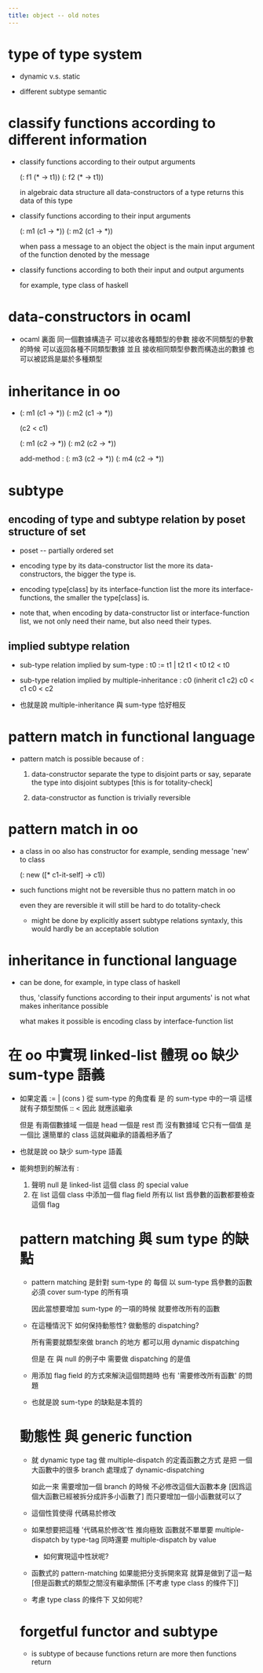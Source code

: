 ```yaml
---
title: object -- old notes
---
```


# type of type system

- dynamic v.s. static

- different subtype semantic

# classify functions according to different information

- classify functions according to their output arguments

  (: f1 (* -> t1))
  (: f2 (* -> t1))

  in algebraic data structure
  all data-constructors of a type returns this data of this type

- classify functions according to their input arguments

  (: m1 (c1 -> *))
  (: m2 (c1 -> *))

  when pass a message to an object
  the object is the main input argument
  of the function denoted by the message

- classify functions according to both their input and output arguments

  for example, type class of haskell

# data-constructors in ocaml

- ocaml 裏面
  同一個數據構造子
  可以接收各種類型的參數
  接收不同類型的參數的時候 可以返回各種不同類型數據
  並且
  接收相同類型參數而構造出的數據 也可以被認爲是屬於多種類型

# inheritance in oo

- (: m1 (c1 -> *))
  (: m2 (c1 -> *))

  (c2 < c1)

  (: m1 (c2 -> *))
  (: m2 (c2 -> *))

  add-method :
  (: m3 (c2 -> *))
  (: m4 (c2 -> *))

# subtype

## encoding of type and subtype relation by poset structure of set

- poset -- partially ordered set

- encoding type by its data-constructor list
  the more its data-constructors,
  the bigger the type is.

- encoding type[class] by its interface-function list
  the more its interface-functions,
  the smaller the type[class] is.

- note that,
  when encoding by data-constructor list or interface-function list,
  we not only need their name,
  but also need their types.

## implied subtype relation

- sub-type relation implied by sum-type :
  t0 := t1 | t2
  t1 < t0
  t2 < t0

- sub-type relation implied by multiple-inheritance :
  c0 (inherit c1 c2)
  c0 < c1
  c0 < c2

- 也就是說 multiple-inheritance 與 sum-type 恰好相反

# pattern match in functional language

- pattern match is possible because of :

  1. data-constructor separate the type to disjoint parts
     or say, separate the type into disjoint subtypes
     [this is for totality-check]

  2. data-constructor as function is trivially reversible

# pattern match in oo

- a class in oo also has constructor
  for example, sending message 'new' to class

  (: new ([* c1-it-self] -> c1))

- such functions might not be reversible
  thus no pattern match in oo

  even they are reversible
  it will still be hard to do totality-check

  - might be done by explicitly assert subtype relations
    syntaxly, this would hardly be an acceptable solution

# inheritance in functional language

- can be done, for example, in type class of haskell

  thus, 'classify functions according to their input arguments'
  is not what makes inheritance possible

  what makes it possible
  is encoding class by interface-function list

# 在 oo 中實現 linked-list 體現 oo 缺少 sum-type 語義

- 如果定義 <list> := <null> | (cons <object> <list>)
  從 sum-type 的角度看 <null> 是 <list> 的 sum-type 中的一項
  這樣就有子類型關係 :: <null> < <list>
  因此 <null> 就應該繼承 <list>

  但是 <list> 有兩個數據域 一個是 head 一個是 rest
  而 <null> 沒有數據域
  它只有一個值 是一個比 <bool> 還簡單的 class
  這就與繼承的語義相矛盾了

- 也就是說 oo 缺少 sum-type 語義

- 能夠想到的解法有 :
  1. 聲明 null 是 linked-list 這個 class 的 special value
  2. 在 list 這個 class 中添加一個 flag field
     所有以 list 爲參數的函數都要檢查這個 flag

# pattern matching 與 sum type 的缺點

- pattern matching 是針對 sum-type 的
  每個 以 sum-type 爲參數的函數
  必須 cover sum-type 的所有項

  因此當想要增加 sum-type 的一項的時候
  就要修改所有的函數

- 在這種情況下 如何保持動態性?
  做動態的 dispatching?

  所有需要就類型來做 branch 的地方
  都可以用 dynamic dispatching

  但是 在 <list> 與 null 的例子中
  需要做 dispatching 的是值

- 用添加 flag field 的方式來解決這個問題時
  也有 '需要修改所有函數' 的問題

- 也就是說
  sum-type 的缺點是本質的

# 動態性 與 generic function

- 就 dynamic type tag 做 multiple-dispatch 的定義函數之方式
  是把 一個大函數中的很多 branch 處理成了 dynamic-dispatching

  如此一來
  需要增加一個 branch 的時候
  不必修改這個大函數本身
  [因爲這個大函數已經被拆分成許多小函數了]
  而只要增加一個小函數就可以了

- 這個性質使得 代碼易於修改

- 如果想要把這種 '代碼易於修改'性 推向極致
  函數就不單單要 multiple-dispatch by type-tag
  同時還要 multiple-dispatch by value

  - 如何實現這中性狀呢?

- 函數式的 pattern-matching
  如果能把分支拆開來寫
  就算是做到了這一點
  [但是函數式的類型之間沒有繼承關係 [不考慮 type class 的條件下]]

- 考慮 type class 的條件下 又如何呢?

# forgetful functor and subtype

- <vector> is subtype of <list>
  because functions return <list>
  are more then functions return <vector>
